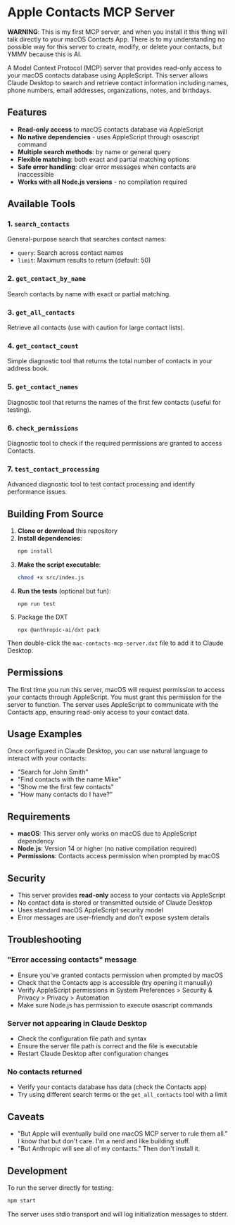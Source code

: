# Apple Contacts MCP Server

**WARNING**: This is my first MCP server, and when you install it this thing will talk directly to your macOS Contacts App. There is to my understanding no possible way for this server to create, modify, or delete your contacts, but YMMV because this is AI.

A Model Context Protocol (MCP) server that provides read-only access to your macOS contacts database using AppleScript. This server allows Claude Desktop to search and retrieve contact information including names, phone numbers, email addresses, organizations, notes, and birthdays.

## Features

- **Read-only access** to macOS contacts database via AppleScript
- **No native dependencies** - uses AppleScript through osascript command
- **Multiple search methods**: by name or general query
- **Flexible matching**: both exact and partial matching options
- **Safe error handling**: clear error messages when contacts are inaccessible
- **Works with all Node.js versions** - no compilation required

## Available Tools

### 1. `search_contacts`
General-purpose search that searches contact names:
- `query`: Search across contact names
- `limit`: Maximum results to return (default: 50)

### 2. `get_contact_by_name`
Search contacts by name with exact or partial matching.

### 3. `get_all_contacts`
Retrieve all contacts (use with caution for large contact lists).

### 4. `get_contact_count`
Simple diagnostic tool that returns the total number of contacts in your address book.

### 5. `get_contact_names`
Diagnostic tool that returns the names of the first few contacts (useful for testing).

### 6. `check_permissions`
Diagnostic tool to check if the required permissions are granted to access Contacts.

### 7. `test_contact_processing`
Advanced diagnostic tool to test contact processing and identify performance issues.

## Building From Source

1. **Clone or download** this repository
2. **Install dependencies**:
   ```bash
   npm install
   ```
3. **Make the script executable**:
   ```bash
   chmod +x src/index.js
   ```
4. **Run the tests** (optional but fun):
   ```
   npm run test
   ```
5. Package the DXT
   ```
   npx @anthropic-ai/dxt pack
   ```

Then double-click the `mac-contacts-mcp-server.dxt` file to add it to Claude Desktop.

## Permissions

The first time you run this server, macOS will request permission to access your contacts through AppleScript. You must grant this permission for the server to function. The server uses AppleScript to communicate with the Contacts app, ensuring read-only access to your contact data.

## Usage Examples

Once configured in Claude Desktop, you can use natural language to interact with your contacts:

- "Search for John Smith"
- "Find contacts with the name Mike"
- "Show me the first few contacts"
- "How many contacts do I have?"

## Requirements

- **macOS**: This server only works on macOS due to AppleScript dependency
- **Node.js**: Version 14 or higher (no native compilation required)
- **Permissions**: Contacts access permission when prompted by macOS

## Security

- This server provides **read-only** access to your contacts via AppleScript
- No contact data is stored or transmitted outside of Claude Desktop
- Uses standard macOS AppleScript security model
- Error messages are user-friendly and don't expose system details

## Troubleshooting

### "Error accessing contacts" message
- Ensure you've granted contacts permission when prompted by macOS
- Check that the Contacts app is accessible (try opening it manually)
- Verify AppleScript permissions in System Preferences > Security & Privacy > Privacy > Automation
- Make sure Node.js has permission to execute osascript commands

### Server not appearing in Claude Desktop
- Check the configuration file path and syntax
- Ensure the server file path is correct and the file is executable
- Restart Claude Desktop after configuration changes

### No contacts returned
- Verify your contacts database has data (check the Contacts app)
- Try using different search terms or the `get_all_contacts` tool with a limit

## Caveats

* "But Apple will eventually build one macOS MCP server to rule them all." I know that but don't care. I'm a nerd and like building stuff.
* "But Anthropic will see all of my contacts." Then don't install it.

## Development

To run the server directly for testing:
```bash
npm start
```

The server uses stdio transport and will log initialization messages to stderr.
